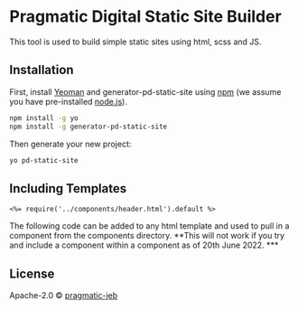 # Pragmatic Digital Static Site Builder
This tool is used to build simple static sites using html, scss and JS.


## Installation

First, install [Yeoman](http://yeoman.io) and generator-pd-static-site using [npm](https://www.npmjs.com/) (we assume you have pre-installed [node.js](https://nodejs.org/)).

```bash
npm install -g yo
npm install -g generator-pd-static-site
```

Then generate your new project:

```bash
yo pd-static-site
```

## Including Templates
```
<%= require('../components/header.html').default %>
```

The following code can be added to any html template and used to pull in a component from the components directory.
**This will not work if you try and include a component within a component as of 20th June 2022. ***



## License

Apache-2.0 © [pragmatic-jeb]()


[npm-image]: https://badge.fury.io/js/generator-pd-static-site.svg
[npm-url]: https://npmjs.org/package/generator-pd-static-site
[travis-image]: https://travis-ci.com/pragmatic-jeb/generator-pd-static-site.svg?branch=master
[travis-url]: https://travis-ci.com/pragmatic-jeb/generator-pd-static-site
[daviddm-image]: https://david-dm.org/pragmatic-jeb/generator-pd-static-site.svg?theme=shields.io
[daviddm-url]: https://david-dm.org/pragmatic-jeb/generator-pd-static-site
[coveralls-image]: https://coveralls.io/repos/pragmatic-jeb/generator-pd-static-site/badge.svg
[coveralls-url]: https://coveralls.io/r/pragmatic-jeb/generator-pd-static-site
